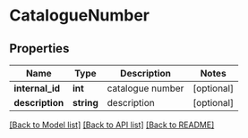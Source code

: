 # CatalogueNumber

## Properties
Name | Type | Description | Notes
------------ | ------------- | ------------- | -------------
**internal_id** | **int** | catalogue number | [optional] 
**description** | **string** | description | [optional] 

[[Back to Model list]](../../README.md#documentation-for-models) [[Back to API list]](../../README.md#documentation-for-api-endpoints) [[Back to README]](../../README.md)

